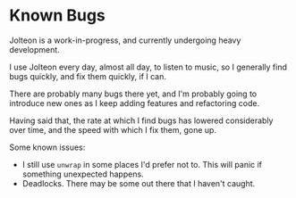 # Known Bugs

Jolteon is a work-in-progress, and currently undergoing heavy development.

I use Jolteon every day, almost all day, to listen to music, so I generally find bugs quickly, and fix them quickly, if I can.

There are probably many bugs there yet, and I'm probably going to introduce new ones as I keep adding features and refactoring code.

Having said that, the rate at which I find bugs has lowered considerably over time, and the speed with which I fix them, gone up.

Some known issues:
- I still use `unwrap` in some places I'd prefer not to. This will panic if something unexpected happens.
- Deadlocks. There may be some out there that I haven't caught.
